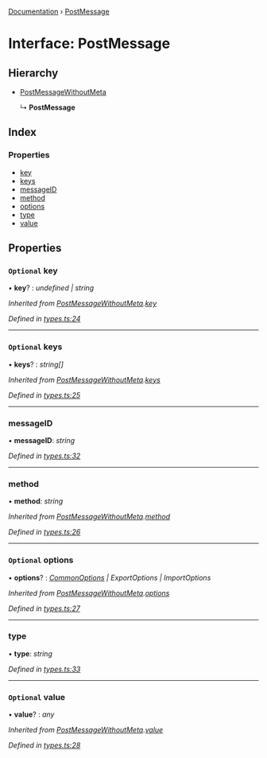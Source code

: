 [Documentation](../README.md) › [PostMessage](postmessage.md)

# Interface: PostMessage

## Hierarchy

* [PostMessageWithoutMeta](postmessagewithoutmeta.md)

  ↳ **PostMessage**

## Index

### Properties

* [key](postmessage.md#optional-key)
* [keys](postmessage.md#optional-keys)
* [messageID](postmessage.md#messageid)
* [method](postmessage.md#method)
* [options](postmessage.md#optional-options)
* [type](postmessage.md#type)
* [value](postmessage.md#optional-value)

## Properties

### `Optional` key

• **key**? : *undefined | string*

*Inherited from [PostMessageWithoutMeta](postmessagewithoutmeta.md).[key](postmessagewithoutmeta.md#optional-key)*

*Defined in [types.ts:24](https://github.com/badbatch/cachemap/blob/29323d9/packages/core-worker/src/types.ts#L24)*

___

### `Optional` keys

• **keys**? : *string[]*

*Inherited from [PostMessageWithoutMeta](postmessagewithoutmeta.md).[keys](postmessagewithoutmeta.md#optional-keys)*

*Defined in [types.ts:25](https://github.com/badbatch/cachemap/blob/29323d9/packages/core-worker/src/types.ts#L25)*

___

###  messageID

• **messageID**: *string*

*Defined in [types.ts:32](https://github.com/badbatch/cachemap/blob/29323d9/packages/core-worker/src/types.ts#L32)*

___

###  method

• **method**: *string*

*Inherited from [PostMessageWithoutMeta](postmessagewithoutmeta.md).[method](postmessagewithoutmeta.md#method)*

*Defined in [types.ts:26](https://github.com/badbatch/cachemap/blob/29323d9/packages/core-worker/src/types.ts#L26)*

___

### `Optional` options

• **options**? : *[CommonOptions](commonoptions.md) | ExportOptions | ImportOptions*

*Inherited from [PostMessageWithoutMeta](postmessagewithoutmeta.md).[options](postmessagewithoutmeta.md#optional-options)*

*Defined in [types.ts:27](https://github.com/badbatch/cachemap/blob/29323d9/packages/core-worker/src/types.ts#L27)*

___

###  type

• **type**: *string*

*Defined in [types.ts:33](https://github.com/badbatch/cachemap/blob/29323d9/packages/core-worker/src/types.ts#L33)*

___

### `Optional` value

• **value**? : *any*

*Inherited from [PostMessageWithoutMeta](postmessagewithoutmeta.md).[value](postmessagewithoutmeta.md#optional-value)*

*Defined in [types.ts:28](https://github.com/badbatch/cachemap/blob/29323d9/packages/core-worker/src/types.ts#L28)*
